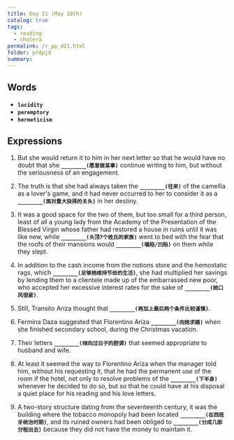 ```yaml
---
title: Day 21 (May 28th)
catalog: true
tags: 
  - reading
  - cholera
permalink: /r_pp_d21.html
folder: prdpjd
summary: 
---
```


## Words

-   <b data-toggle="tooltip" data-original-title="{{site.data.glossary.lucidity}}">`lucidity`</b>
-   <b data-toggle="tooltip" data-original-title="{{site.data.glossary.peremptory}}">`peremptory`</b>
-   <b data-toggle="tooltip" data-original-title="{{site.data.glossary.hermeticism}}">`hermeticism`</b>


## Expressions

1.  But she would return it to him in her next letter so that he would have no doubt that she <b data-toggle="tooltip" data-original-title="{{site.data.answers.21_a}}">`________(愿意做某事)`</b> continue writing to him, but without the seriousness of an engagement.

2.  The truth is that she had always taken the <b data-toggle="tooltip" data-original-title="{{site.data.answers.21_b}}">`________(往来)`</b> of the camellia as a lover's game, and it had never occurred to her to consider it as a <b data-toggle="tooltip" data-original-title="{{site.data.answers.21_b2}}">`________(面对重大抉择的关头)`</b> in her destiny.

4.  It was a good space for the two of them, but too small for a third person, least of all a young lady from the Academy of the Presentation of the Blessed Virgin whose father had restored a house in ruins until it was like new, while <b data-toggle="tooltip" data-original-title="{{site.data.answers.21_d}}">`________(头顶7个姓氏的家族)`</b> went to bed with the fear that the roofs of their mansions would <b data-toggle="tooltip" data-original-title="{{site.data.answers.21_d2}}">`________(塌陷/凹陷)`</b> on them while they slept.

5. In addition to the cash income from the notions store and the hemostatic rags, which <b data-toggle="tooltip" data-original-title="{{site.data.answers.21_e}}">`________(足够她维持节俭的生活)`</b>, she had multiplied her savings by lending them to a clientele made up of the embarrassed new poor, who accepted her excessive interest rates for the sake of <b data-toggle="tooltip" data-original-title="{{site.data.answers.21_e2}}">`________(她口风很紧)`</b>.

6.  Still, Transito Ariza thought that <b data-toggle="tooltip" data-original-title="{{site.data.answers.21_f}}">`________(再加上最后两个条件比较谨慎)`</b>.

7.  Fermina Daza suggested that Florentino Ariza <b data-toggle="tooltip" data-original-title="{{site.data.answers.21_g}}">`________(向她求婚)`</b> when she finished secondary school, during the Christmas vacation.

8.  Their letters <b data-toggle="tooltip" data-original-title="{{site.data.answers.21_h}}">`________(倾向过日子的腔调)`</b> that seemed appropriate to husband and wife.

9.  At least it seemed the way to Florentino Ariza when the manager told him, without his requesting it, that he had the permanent use of the room if the hotel, not only to resolve problems of the <b data-toggle="tooltip" data-original-title="{{site.data.answers.21_i}}">`________(下半身)`</b> whenever he decided to do so, but so that he could have at his disposal a quiet place for his reading and his love letters.

10. A two-story structure dating from the seventeenth century, it was the building where the tobacco monopoly had been located <b data-toggle="tooltip" data-original-title="{{site.data.answers.21_j}}">`________(在西班牙统治时期)`</b>, and its ruined owners had been obliged to <b data-toggle="tooltip" data-original-title="{{site.data.answers.21_j2}}">`________(分成几部分租出去)`</b> because they did not have the money to maintain it.